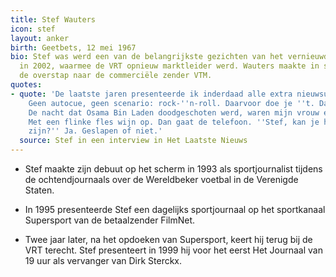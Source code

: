 ```yaml
---
title: Stef Wauters
icon: stef
layout: anker
birth: Geetbets, 12 mei 1967
bio: Stef was werd een van de belangrijkste gezichten van het vernieuwde Journaal
  in 2002, waarmee de VRT opnieuw marktleider werd. Wauters maakte in september 2003
  de overstap naar de commerciële zender VTM.
quotes:
- quote: 'De laatste jaren presenteerde ik inderdaad alle extra nieuwsuitzendingen.
    Geen autocue, geen scenario: rock-''n-roll. Daarvoor doe je ''t. Da''s kicken.
    De nacht dat Osama Bin Laden doodgeschoten werd, waren mijn vrouw en ik laat uit.
    Met een flinke fles wijn op. Dan gaat de telefoon. ''Stef, kan je hier om 5 uur
    zijn?'' Ja. Geslapen of niet.'
  source: Stef in een interview in Het Laatste Nieuws
---
```


* Stef maakte zijn debuut op het scherm in 1993 als sportjournalist tijdens de ochtendjournaals over de Wereldbeker voetbal in de Verenigde Staten.

* In 1995 presenteerde Stef een dagelijks sportjournaal op het sportkanaal Supersport van de betaalzender FilmNet.

* Twee jaar later, na het opdoeken van Supersport, keert hij terug bij de VRT terecht. Stef presenteert in 1999 hij voor het eerst Het Journaal van 19 uur  als vervanger van Dirk Sterckx.

